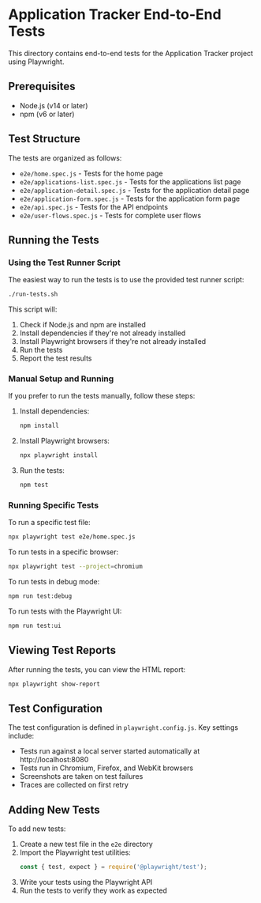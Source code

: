 # Application Tracker End-to-End Tests

This directory contains end-to-end tests for the Application Tracker project using Playwright.

## Prerequisites

- Node.js (v14 or later)
- npm (v6 or later)

## Test Structure

The tests are organized as follows:

- `e2e/home.spec.js` - Tests for the home page
- `e2e/applications-list.spec.js` - Tests for the applications list page
- `e2e/application-detail.spec.js` - Tests for the application detail page
- `e2e/application-form.spec.js` - Tests for the application form page
- `e2e/api.spec.js` - Tests for the API endpoints
- `e2e/user-flows.spec.js` - Tests for complete user flows

## Running the Tests

### Using the Test Runner Script

The easiest way to run the tests is to use the provided test runner script:

```bash
./run-tests.sh
```

This script will:
1. Check if Node.js and npm are installed
2. Install dependencies if they're not already installed
3. Install Playwright browsers if they're not already installed
4. Run the tests
5. Report the test results

### Manual Setup and Running

If you prefer to run the tests manually, follow these steps:

1. Install dependencies:
   ```bash
   npm install
   ```

2. Install Playwright browsers:
   ```bash
   npx playwright install
   ```

3. Run the tests:
   ```bash
   npm test
   ```

### Running Specific Tests

To run a specific test file:

```bash
npx playwright test e2e/home.spec.js
```

To run tests in a specific browser:

```bash
npx playwright test --project=chromium
```

To run tests in debug mode:

```bash
npm run test:debug
```

To run tests with the Playwright UI:

```bash
npm run test:ui
```

## Viewing Test Reports

After running the tests, you can view the HTML report:

```bash
npx playwright show-report
```

## Test Configuration

The test configuration is defined in `playwright.config.js`. Key settings include:

- Tests run against a local server started automatically at http://localhost:8080
- Tests run in Chromium, Firefox, and WebKit browsers
- Screenshots are taken on test failures
- Traces are collected on first retry

## Adding New Tests

To add new tests:

1. Create a new test file in the `e2e` directory
2. Import the Playwright test utilities:
   ```javascript
   const { test, expect } = require('@playwright/test');
   ```
3. Write your tests using the Playwright API
4. Run the tests to verify they work as expected